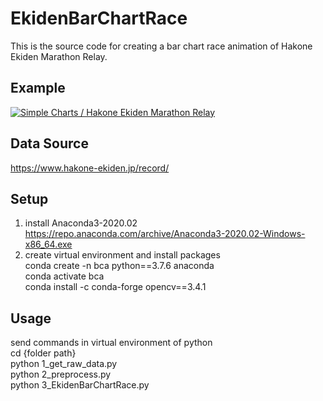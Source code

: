 # EkidenBarChartRace
  This is the source code for creating a bar chart race animation of Hakone Ekiden Marathon Relay.  

## Example  
  [![Simple Charts / Hakone Ekiden Marathon Relay](https://img.youtube.com/vi/oZQfj7Tp0No/0.jpg)](https://www.youtube.com/watch?v=oZQfj7Tp0No "Simple Charts / Hakone Ekiden Marathon Relay")  

## Data Source
  https://www.hakone-ekiden.jp/record/  

## Setup  
  1. install Anaconda3-2020.02  
      https://repo.anaconda.com/archive/Anaconda3-2020.02-Windows-x86_64.exe
  2. create virtual environment and install packages  
      conda create -n bca python==3.7.6 anaconda  
      conda activate bca  
      conda install -c conda-forge opencv==3.4.1  

## Usage  
  send commands in virtual environment of python  
      cd {folder path}  
      python 1_get_raw_data.py  
      python 2_preprocess.py  
      python 3_EkidenBarChartRace.py  
